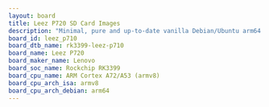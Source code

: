 ```yaml
---
layout: board
title: Leez P720 SD Card Images
description: "Minimal, pure and up-to-date vanilla Debian/Ubuntu arm64 SD card images for Leez P720 by Lenovo, SoC: Rockchip RK3399, CPU ISA: armv8"
board_id: leez_p710
board_dtb_name: rk3399-leez-p710
board_name: Leez P720
board_maker_name: Lenovo
board_soc_name: Rockchip RK3399
board_cpu_name: ARM Cortex A72/A53 (armv8)
board_cpu_arch_isa: armv8
board_cpu_arch_debian: arm64
---
```

